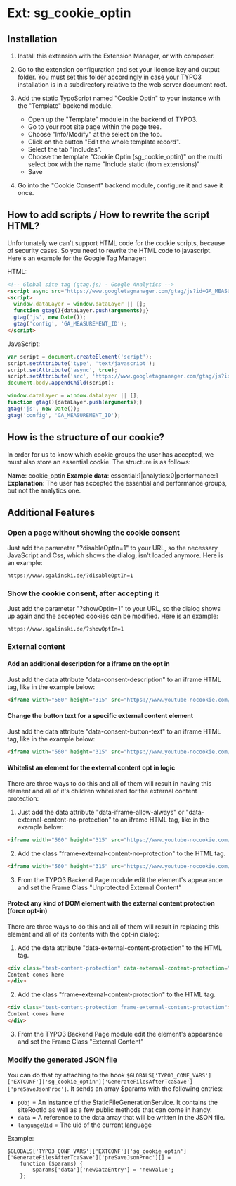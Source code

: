 # Ext: sg_cookie_optin

## Installation

1. Install this extension with the Extension Manager, or with composer.

2. Go to the extension configuration and set your license key and output folder. You must set this folder accordingly in
case your TYPO3 installation is in a subdirectory relative to the web server document root.

3. Add the static TypoScript named "Cookie Optin" to your instance with the "Template" backend module.

    - Open up the "Template" module in the backend of TYPO3.
    - Go to your root site page within the page tree.
    - Choose "Info/Modify" at the select on the top.
    - Click on the button "Edit the whole template record".
    - Select the tab "Includes".
    - Choose the template "Cookie Optin (sg_cookie_optin)" on the multi select box with the name "Include static (from extensions)"
    - Save

4. Go into the "Cookie Consent" backend module, configure it and save it once.

## How to add scripts / How to rewrite the script HTML?

Unfortunately we can't support HTML code for the cookie scripts, because of security cases. So you need to rewrite the
HTML code to javascript. Here's an example for the Google Tag Manager:

HTML:

```html
<!-- Global site tag (gtag.js) - Google Analytics -->
<script async src="https://www.googletagmanager.com/gtag/js?id=GA_MEASUREMENT_ID"></script>
<script>
  window.dataLayer = window.dataLayer || [];
  function gtag(){dataLayer.push(arguments);}
  gtag('js', new Date());
  gtag('config', 'GA_MEASUREMENT_ID');
</script>
```

JavaScript:

```javascript
var script = document.createElement('script');
script.setAttribute('type', 'text/javascript');
script.setAttribute('async', true);
script.setAttribute('src', 'https://www.googletagmanager.com/gtag/js?id=GA_MEASUREMENT_ID');
document.body.appendChild(script);

window.dataLayer = window.dataLayer || [];
function gtag(){dataLayer.push(arguments);}
gtag('js', new Date());
gtag('config', 'GA_MEASUREMENT_ID');
```

## How is the structure of our cookie?

In order for us to know which cookie groups the user has accepted, we must also store an essential cookie.
The structure is as follows:

**Name**: cookie_optin
**Example data**: essential:1|analytics:0|performance:1
**Explanation**: The user has accepted the essential and performance groups, but not the analytics one.

## Additional Features

### Open a page without showing the cookie consent

Just add the parameter "?disableOptIn=1" to your URL, so the necessary JavaScript and Css, which shows the dialog, isn't
loaded anymore. Here is an example:

```
https://www.sgalinski.de/?disableOptIn=1
```

### Show the cookie consent, after accepting it

Just add the parameter "?showOptIn=1" to your URL, so the dialog shows up again and the accepted cookies can be modified.
Here is an example:

```
https://www.sgalinski.de/?showOptIn=1
```

### External content

#### Add an additional description for a iframe on the opt in

Just add the data attribute "data-consent-description" to an iframe HTML tag, like in the example below:

```html
<iframe width="560" height="315" src="https://www.youtube-nocookie.com/XYZ" data-consent-description="An additional description about this video!"></iframe>
```

#### Change the button text for a specific external content element

Just add the data attribute "data-consent-button-text" to an iframe HTML tag, like in the example below:

```html
<iframe width="560" height="315" src="https://www.youtube-nocookie.com/XYZ" data-consent-button-text="Custom text here"></iframe>
```

#### Whitelist an element for the external content opt in logic

There are three ways to do this and all of them will result in having this element and all of it's children whitelisted
for the external content protection:

1. Just add the data attribute "data-iframe-allow-always" or "data-external-content-no-protection" to an iframe HTML tag, like in the example below:
```html
<iframe width="560" height="315" src="https://www.youtube-nocookie.com/XYZ" data-iframe-allow-always="1"></iframe>
```

2. Add the class "frame-external-content-no-protection" to the HTML tag.
```html
<iframe width="560" height="315" src="https://www.youtube-nocookie.com/XYZ" class="frame-external-content-no-protection"></iframe>
```

3. From the TYPO3 Backend Page module edit the element's appearance and set the Frame Class "Unprotected External Content"



#### Protect any kind of DOM element with the external content protection (force opt-in)

There are three ways to do this and all of them will result in replacing this element and all of its contents with the
opt-in dialog:

1. Add the data attribute "data-external-content-protection" to the HTML tag.
```html
<div class="test-content-protection" data-external-content-protection="1">
Content comes here
</div>
```

2. Add the class "frame-external-content-protection" to the HTML tag.
```html
<div class="test-content-protection frame-external-content-protection">
Content comes here
</div>
```

3. From the TYPO3 Backend Page module edit the element's appearance and set the Frame Class "External Content"

### Modify the generated JSON file

You can do that by attaching to the hook `$GLOBALS['TYPO3_CONF_VARS']['EXTCONF']['sg_cookie_optin']['GenerateFilesAfterTcaSave']['preSaveJsonProc']`.
It sends an array $params with the following entries:
- `pObj` = An instance of the StaticFileGenerationService. It contains the siteRootId as well as a few public methods that
can come in handy.
- `data` = A reference to the data array that will be written in the JSON file.
- `languageUid` = The uid of the current language

Example:
```
$GLOBALS['TYPO3_CONF_VARS']['EXTCONF']['sg_cookie_optin']['GenerateFilesAfterTcaSave']['preSaveJsonProc'][] =
    function ($params) {
        $params['data']['newDataEntry'] = 'newValue';
    };
```

